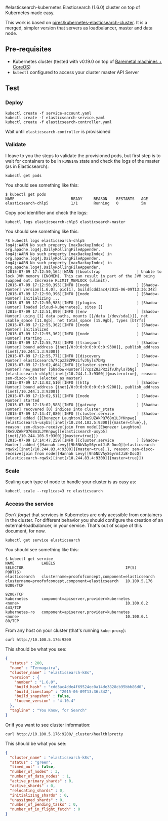 #elasticsearch-kubernetes
Elasticsearch (1.6.0) cluster on top of Kubernetes made easy.

This work is based on [pires/kubernetes-elasticsearch-cluster](https://github.com/pires/kubernetes-elasticsearch-cluster). It is a merged, simpler version that servers as loadbalancer, master and data node.

## Pre-requisites

* Kubernetes cluster (tested with v0.19.0 on top of [Baremetal machines + CoreOS](https://github.com/GoogleCloudPlatform/kubernetes/blob/master/docs/getting-started-guides/coreos/bare_metal_offline.md))
* `kubectl` configured to access your cluster master API Server

## Test

### Deploy

```
kubectl create -f service-account.yaml
kubectl create -f elasticsearch-service.yaml
kubectl create -f elasticsearch-controller.yaml
```

Wait until `elasticsearch-controller` is provisioned

### Validate

I leave to you the steps to validate the provisioned pods, but first step is to wait for containers to be in ```RUNNING``` state and check the logs of the master (as in Elasticsearch):

```
kubectl get pods
```

You should see something like this:

```
$ kubectl get pods
NAME                         READY     REASON    RESTARTS   AGE
elasticsearch-chlp5          1/1       Running   0          5m
```

Copy pod identifier and check the logs:

```
kubectl logs elasticsearch-chlp5 elasticsearch-master
```

You should see something like this:

```
*$ kubectl logs elasticsearch-chlp5                                                                               
log4j:WARN No such property [maxBackupIndex] in org.apache.log4j.DailyRollingFileAppender.
log4j:WARN No such property [maxBackupIndex] in org.apache.log4j.DailyRollingFileAppender.
log4j:WARN No such property [maxBackupIndex] in org.apache.log4j.DailyRollingFileAppender.
[2015-07-09 17:12:50,164][WARN ][bootstrap                ] Unable to lock JVM memory (ENOMEM). This can result in part of the JVM being swapped out. Increase RLIMIT_MEMLOCK (ulimit).
[2015-07-09 17:12:50,395][INFO ][node                     ] [Shadow-Hunter] version[1.6.0], pid[1], build[cdd3ac4/2015-06-09T13:36:34Z]
[2015-07-09 17:12:50,396][INFO ][node                     ] [Shadow-Hunter] initializing ...
[2015-07-09 17:12:50,985][INFO ][plugins                  ] [Shadow-Hunter] loaded [cloud-kubernetes], sites []
[2015-07-09 17:12:51,099][INFO ][env                      ] [Shadow-Hunter] using [1] data paths, mounts [[/data (/dev/sda1)]], net usable_space [11.8gb], net total_space [15.9gb], types [btrfs]
[2015-07-09 17:12:55,362][INFO ][node                     ] [Shadow-Hunter] initialized
[2015-07-09 17:12:55,362][INFO ][node                     ] [Shadow-Hunter] starting ...
[2015-07-09 17:12:55,733][INFO ][transport                ] [Shadow-Hunter] bound_address {inet[/0:0:0:0:0:0:0:0:9300]}, publish_address {inet[/10.244.1.3:9300]}
[2015-07-09 17:12:55,771][INFO ][discovery                ] [Shadow-Hunter] elasticsearch/7cpzZ8ZPRzifvJhyls7bNg
[2015-07-09 17:13:02,464][INFO ][cluster.service          ] [Shadow-Hunter] new_master [Shadow-Hunter][7cpzZ8ZPRzifvJhyls7bNg][elasticsearch-chlp5][inet[/10.244.1.3:9300]]{master=true}, reason: zen-disco-join (elected_as_master)
[2015-07-09 17:13:02,510][INFO ][http                     ] [Shadow-Hunter] bound_address {inet[/0:0:0:0:0:0:0:0:9200]}, publish_address {inet[/10.244.1.3:9200]}
[2015-07-09 17:13:02,511][INFO ][node                     ] [Shadow-Hunter] started
[2015-07-09 17:13:02,588][INFO ][gateway                  ] [Shadow-Hunter] recovered [0] indices into cluster_state
[2015-07-09 17:14:47,080][INFO ][cluster.service          ] [Shadow-Hunter] added {[Ebenezer Laughton][ReSUZAkPQ768m1LJYKnpwg][elasticsearch-usyb5][inet[/10.244.103.5:9300]]{master=true},}, reason: zen-disco-receive(join from node[[Ebenezer Laughton][ReSUZAkPQ768m1LJYKnpwg][elasticsearch-usyb5][inet[/10.244.103.5:9300]]{master=true}])
[2015-07-09 17:14:47,259][INFO ][cluster.service          ] [Shadow-Hunter] added {[Hannah Levy][9h5NbVAyS6yrmtJiB-DocQ][elasticsearch-rqw9x][inet[/10.244.83.4:9300]]{master=true},}, reason: zen-disco-receive(join from node[[Hannah Levy][9h5NbVAyS6yrmtJiB-DocQ][elasticsearch-rqw9x][inet[/10.244.83.4:9300]]{master=true}])
```

### Scale

Scaling each type of node to handle your cluster is as easy as:

```
kubectl scale --replicas=3 rc elasticsearch
```

### Access the service

*Don't forget* that services in Kubernetes are only acessible from containers in the cluster. For different behavior you should configure the creation of an external-loadbalancer, in your service. That's out of scope of this document, for now.

```
kubectl get service elasticsearch
```

You should see something like this:

```
$ kubectl get service
NAME            LABELS                                               SELECTOR                                             IP(S)          PORT(S)
elasticsearch   clustername=proofofconcept,component=elasticsearch   clustername=proofofconcept,component=elasticsearch   10.100.5.176   9300/TCP
                                                                                                                                         9200/TCP
kubernetes      component=apiserver,provider=kubernetes              <none>                                               10.100.0.2     443/TCP
kubernetes-ro   component=apiserver,provider=kubernetes              <none>                                               10.100.0.1     80/TCP
```

From any host on your cluster (that's running `kube-proxy`):

```
curl http://10.100.5.176:9200
```

This should be what you see:

```json
{
  "status" : 200,
  "name" : "Termagaira",
  "cluster_name" : "elasticsearch-k8s",
  "version" : {
    "number" : "1.6.0",
    "build_hash" : "cdd3ac4dde4f69524ec0a14de3828cb95bbb86d0",
    "build_timestamp" : "2015-06-09T13:36:34Z",
    "build_snapshot" : false,
    "lucene_version" : "4.10.4"
  },
  "tagline" : "You Know, for Search"
}
```

Or if you want to see cluster information:

```
curl http://10.100.5.176:9200/_cluster/health?pretty
```

This should be what you see:

```json
{
  "cluster_name" : "elasticsearch-k8s",
  "status" : "green",
  "timed_out" : false,
  "number_of_nodes" : 3,
  "number_of_data_nodes" : 1,
  "active_primary_shards" : 0,
  "active_shards" : 0,
  "relocating_shards" : 0,
  "initializing_shards" : 0,
  "unassigned_shards" : 0,
  "number_of_pending_tasks" : 0,
  "number_of_in_flight_fetch" : 0
}
```
